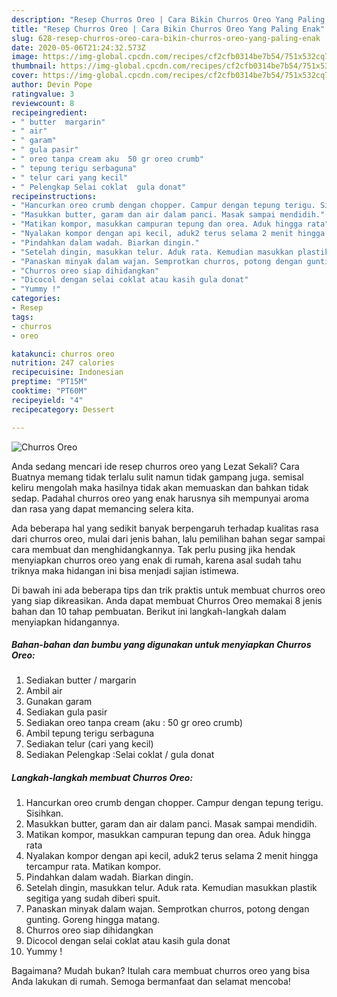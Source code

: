 ```yaml
---
description: "Resep Churros Oreo | Cara Bikin Churros Oreo Yang Paling Enak"
title: "Resep Churros Oreo | Cara Bikin Churros Oreo Yang Paling Enak"
slug: 628-resep-churros-oreo-cara-bikin-churros-oreo-yang-paling-enak
date: 2020-05-06T21:24:32.573Z
image: https://img-global.cpcdn.com/recipes/cf2cfb0314be7b54/751x532cq70/churros-oreo-foto-resep-utama.jpg
thumbnail: https://img-global.cpcdn.com/recipes/cf2cfb0314be7b54/751x532cq70/churros-oreo-foto-resep-utama.jpg
cover: https://img-global.cpcdn.com/recipes/cf2cfb0314be7b54/751x532cq70/churros-oreo-foto-resep-utama.jpg
author: Devin Pope
ratingvalue: 3
reviewcount: 8
recipeingredient:
- " butter  margarin"
- " air"
- " garam"
- " gula pasir"
- " oreo tanpa cream aku  50 gr oreo crumb"
- " tepung terigu serbaguna"
- " telur cari yang kecil"
- " Pelengkap Selai coklat  gula donat"
recipeinstructions:
- "Hancurkan oreo crumb dengan chopper. Campur dengan tepung terigu. Sisihkan."
- "Masukkan butter, garam dan air dalam panci. Masak sampai mendidih."
- "Matikan kompor, masukkan campuran tepung dan orea. Aduk hingga rata"
- "Nyalakan kompor dengan api kecil, aduk2 terus selama 2 menit hingga tercampur rata. Matikan kompor."
- "Pindahkan dalam wadah. Biarkan dingin."
- "Setelah dingin, masukkan telur. Aduk rata. Kemudian masukkan plastik segitiga yang sudah diberi spuit."
- "Panaskan minyak dalam wajan. Semprotkan churros, potong dengan gunting. Goreng hingga matang."
- "Churros oreo siap dihidangkan"
- "Dicocol dengan selai coklat atau kasih gula donat"
- "Yummy !"
categories:
- Resep
tags:
- churros
- oreo

katakunci: churros oreo 
nutrition: 247 calories
recipecuisine: Indonesian
preptime: "PT15M"
cooktime: "PT60M"
recipeyield: "4"
recipecategory: Dessert

---
```



![Churros Oreo](https://img-global.cpcdn.com/recipes/cf2cfb0314be7b54/751x532cq70/churros-oreo-foto-resep-utama.jpg)

Anda sedang mencari ide resep churros oreo yang Lezat Sekali? Cara Buatnya memang tidak terlalu sulit namun tidak gampang juga. semisal keliru mengolah maka hasilnya tidak akan memuaskan dan bahkan tidak sedap. Padahal churros oreo yang enak harusnya sih mempunyai aroma dan rasa yang dapat memancing selera kita.



Ada beberapa hal yang sedikit banyak berpengaruh terhadap kualitas rasa dari churros oreo, mulai dari jenis bahan, lalu pemilihan bahan segar sampai cara membuat dan menghidangkannya. Tak perlu pusing jika hendak menyiapkan churros oreo yang enak di rumah, karena asal sudah tahu triknya maka hidangan ini bisa menjadi sajian istimewa.


Di bawah ini ada beberapa tips dan trik praktis untuk membuat churros oreo yang siap dikreasikan. Anda dapat membuat Churros Oreo memakai 8 jenis bahan dan 10 tahap pembuatan. Berikut ini langkah-langkah dalam menyiapkan hidangannya.

<!--inarticleads1-->

##### Bahan-bahan dan bumbu yang digunakan untuk menyiapkan Churros Oreo:

1. Sediakan  butter / margarin
1. Ambil  air
1. Gunakan  garam
1. Sediakan  gula pasir
1. Sediakan  oreo tanpa cream (aku : 50 gr oreo crumb)
1. Ambil  tepung terigu serbaguna
1. Sediakan  telur (cari yang kecil)
1. Sediakan  Pelengkap :Selai coklat / gula donat




<!--inarticleads2-->

##### Langkah-langkah membuat Churros Oreo:

1. Hancurkan oreo crumb dengan chopper. Campur dengan tepung terigu. Sisihkan.
1. Masukkan butter, garam dan air dalam panci. Masak sampai mendidih.
1. Matikan kompor, masukkan campuran tepung dan orea. Aduk hingga rata
1. Nyalakan kompor dengan api kecil, aduk2 terus selama 2 menit hingga tercampur rata. Matikan kompor.
1. Pindahkan dalam wadah. Biarkan dingin.
1. Setelah dingin, masukkan telur. Aduk rata. Kemudian masukkan plastik segitiga yang sudah diberi spuit.
1. Panaskan minyak dalam wajan. Semprotkan churros, potong dengan gunting. Goreng hingga matang.
1. Churros oreo siap dihidangkan
1. Dicocol dengan selai coklat atau kasih gula donat
1. Yummy !




Bagaimana? Mudah bukan? Itulah cara membuat churros oreo yang bisa Anda lakukan di rumah. Semoga bermanfaat dan selamat mencoba!
